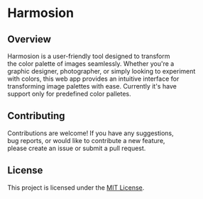 # Harmosion

## Overview

Harmosion is a user-friendly tool designed to transform    
the color palette of images seamlessly. Whether you're a    
graphic designer, photographer, or simply looking to experiment    
with colors, this web app provides an intuitive interface for    
transforming image palettes with ease. Currently it's have    
support only for predefined color palletes.

## Contributing

Contributions are welcome! If you have any suggestions,    
bug reports, or would like to contribute a new feature,    
please create an issue or submit a pull request.

## License

This project is licensed under the [MIT License](LICENSE).
